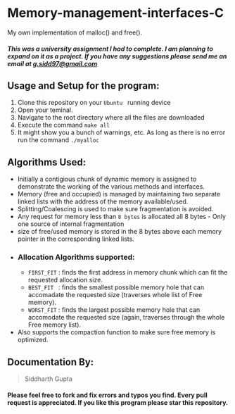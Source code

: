 # Memory-management-interfaces-C
My own implementation of malloc() and free().

##### This was a university assignment I had to complete. I am planning to expand on it as a project. If you have any suggestions please send me an email at g.sidd97@gmail.com

## Usage and Setup for the program:
  1. Clone this repository on your `Ubuntu ` running device
  2. Open your teminal.
  3. Navigate to the root directory where all the files are downloaded
  4. Execute the command `make all`
  5. It might show you a bunch of warnings, etc. As long as there is no error run the command `./myalloc`
  
## Algorithms Used:
  - Initially a contigious chunk of dynamic memory is assigned to demonstrate the working of the various methods and interfaces.
  - Memory (free and occupied) is managed by maintaining two separate linked lists with the address of the memory available/used.
  - Splitting/Coalescing is used to make sure fragmentation is avoided.
  - Any request for memory less than `8 bytes` is allocated all 8 bytes - Only one source of internal fragmentation
  - size of free/used memory is stored in the 8 bytes above each memory pointer in the corresponding linked lists.
  - ### Allocation Algorithms supported:
      - `FIRST_FIT` : finds the first address in memory chunk which can fit the requested allocation size.
      - `BEST_FIT ` : finds the smallest possible memory hole that can accomadate the requested size (traverses whole list of Free memory).
      - `WORST_FIT` : finds the largest possible memory hole that can accomodate the requested size (again, traverses through the whole Free memory list).
  - Also supports the compaction function to make sure free memory is optimized.
  
## Documentation By:
> Siddharth Gupta
  
#### Please feel free to fork and fix errors and typos you find. Every pull request is appreciated. If you like this program please star this repository. 
